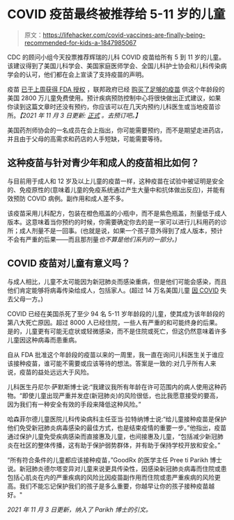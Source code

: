 # COVID 疫苗最终被推荐给 5-11 岁的儿童

> 原文：<https://lifehacker.com/covid-vaccines-are-finally-being-recommended-for-kids-a-1847985067>

CDC 的顾问小组今天投票推荐辉瑞的儿科 COVID 疫苗给所有 5 到 11 岁的儿童。该建议得到了美国儿科学会、美国家庭医师学会、全国儿科护士协会和儿科传染病学会的认可，他们都在会上宣读了支持疫苗的声明。



疫苗 [已于上周获得 FDA 授权](https://lifehacker.com/we-are-this-close-to-kids-getting-a-covid-vaccine-1847940936) ，联邦政府已经 [购买了足够的疫苗](https://lifehacker.com/we-finally-have-a-timeline-for-kids-covid-vaccines-1847901772) 供这个年龄段的美国 2800 万儿童免费使用。预计疾病预防控制中心将很快做出正式建议，如果你读到这篇文章时还没有预约，你应该可以在几天内预约儿科医生或当地疫苗诊所。*【2021 年 11 月 3 日更新:* [*正式*](https://www.cdc.gov/media/releases/2021/s1102-PediatricCOVID-19Vaccine.html) *。去预订吧。】*

美国药剂师协会的一名成员在会上指出，你可能需要预约，而不是期望走进药店，并且由于父母的高需求和药店的人手短缺，可能需要等待。

## 这种疫苗与针对青少年和成人的疫苗相比如何？

与目前用于成人和 12 岁及以上儿童的疫苗一样，这种疫苗在试验中被证明是安全的、免疫原性的(意味着儿童的免疫系统通过产生大量中和抗体做出反应)，并能有效预防 COVID 病例。副作用和成人差不多。

该疫苗采用儿科配方，包装在橙色瓶盖的小瓶中，而不是紫色瓶盖，剂量低于成人版本。这意味着当你预约的时候，你需要确定你去的是一家可以进行儿科用药的诊所；成人剂量不是一回事。(也就是说，如果一个孩子意外得到了成人版本，预计不会有严重的后果——而且那剂量*也不算是他们系列的一部分。)*

## COVID 疫苗对儿童有意义吗？

与成人相比，儿童不太可能因为新冠肺炎而感染重病，但是他们可能会感染，而且他们肯定能够将病毒传染给成人，包括家人。(超过 14 万名美国儿童 [因 COVID](https://www.nih.gov/news-events/news-releases/more-140000-us-children-lost-primary-or-secondary-caregiver-due-covid-19-pandemic) 失去父母一方。)

COVID 已经在美国杀死了至少 94 名 5-11 岁年龄段的儿童，使其成为该年龄段的第八大死亡原因。超过 8000 人已经住院，一些人有严重的和可能终身的后果。是的，儿童更有可能无症状或轻微感染，而不是住院或死亡，但这仍然意味着许多儿童因这种病毒而患重病。

自从 FDA 批准这个年龄段的疫苗以来的一周里，我一直在询问儿科医生关于谁应该接种疫苗，谁可能不需要或应该等待的想法。答案是一致的:对几乎所有人来说，疫苗的益处远远大于风险。

儿科医生丹尼尔·萨默斯博士说:“我建议我所有年龄在许可范围内的病人使用这种药物。“即使儿童出现严重并发症(新冠肺炎)的风险很低，也比我愿意接受的要高，因为我们有一种安全有效的手段来降低这种风险。”

哈森菲尔德儿童医院儿科传染病科主任亚当·拉特纳博士说:“给儿童接种疫苗是保护他们免受新冠肺炎病毒感染的最佳方式，也是结束疫情的重要一步。”他指出，疫苗通过保护儿童免受疾病感染而直接惠及儿童，也间接惠及儿童，“包括减少新冠肺炎在社区的整体传播，这有助于保护弱势群体，并有助于保持学校开放和安全。”

“所有符合条件的儿童都应该接种疫苗，”GoodRx 的医学主任 Pree ti Parikh 博士说。新冠肺炎德尔塔变异对儿童来说更具传染性，因感染新冠肺炎病毒而住院或患包括心肌炎在内的严重疾病的风险比因疫苗副作用而住院或患严重疾病的风险更高。我们不能忘记保护我们的孩子是多么重要，你越早让你的孩子接种疫苗越好。"

*2021 年 11 月 3 日更新，纳入了 Parikh 博士的引文。*